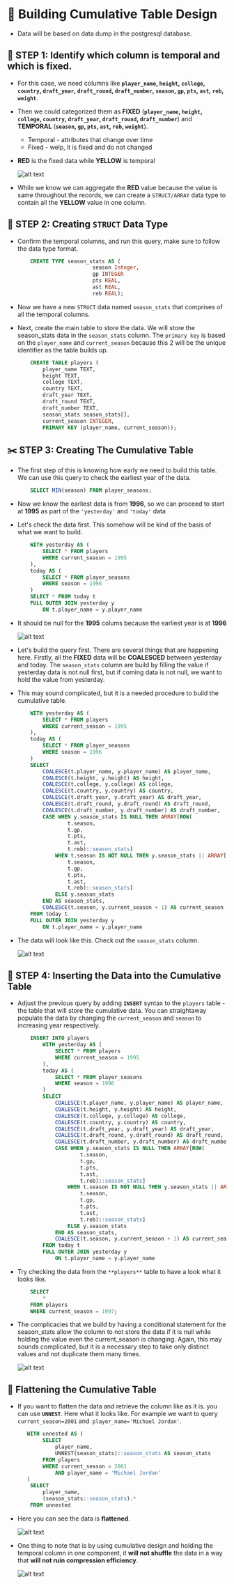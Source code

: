 # :wrench: Building Cumulative Table Design 

- Data will be based on data dump in the postgresql database.

## :flashlight: STEP 1: Identify which column is temporal and which is fixed.

- For this case, we need columns like **`player_name`, `height`, `college`, `country`, `draft_year`, `draft_round`, `draft_number`, `season`, `gp`, `pts`, `ast`, `reb`, `weight`**.

- Then we could categorized them as **FIXED** (**`player_name`, `height`, `college`, `country`, `draft_year`, `draft_round`, `draft_number`**) and **TEMPORAL** (**`season`, `gp`, `pts`, `ast`, `reb`, `weight`**).
    - Temporal - attributes that change over time
    - Fixed - welp, it is fixed and do not changed

- **RED** is the fixed data while **YELLOW** is temporal

     ![alt text](assets/imagedm.png)
- While we know we can aggregate the **RED** value because the value is same throughout the records, we can create a `STRUCT/ARRAY` data type to contain all the **YELLOW** value in one column.

## :hammer: STEP 2: Creating `STRUCT` Data Type

- Confirm the temporal columns, and run this query, make sure to follow the data type format.

    ```sql
        CREATE TYPE season_stats AS (
                            season Integer,
                            gp INTEGER
                            pts REAL,
                            ast REAL,
                            reb REAL);
    ```
- Now we have a new `STRUCT` data named `season_stats` that comprises of all the temporal columns.
- Next, create the main table to store the data. We will store the season_stats data in the `season_stats` column. The `primary key` is based on the `player_name` and `current_season` because this 2 will be the unique identifier as the table builds up.

    ```sql
        CREATE TABLE players (
            player_name TEXT,
            height TEXT,
            college TEXT,
            country TEXT,
            draft_year TEXT,
            draft_round TEXT,
            draft_number TEXT,
            season_stats season_stats[],
            current_season INTEGER,
            PRIMARY KEY (player_name, current_season));
    ```

## :scissors: STEP 3: Creating The Cumulative Table

- The first step of this is knowing how early we need to build this table. We can use this query to check the earliest year of the data.

    ```sql
        SELECT MIN(season) FROM player_seasons;
    ```

- Now we know the earliest data is from **1996**, so we can proceed to start at **1995** as part of the `'yesterday'` and `'today'` data

- Let's check the data first. This somehow will be kind of the basis of what we want to build.

    ```sql
        WITH yesterday AS (
            SELECT * FROM players
            WHERE current_season = 1995
        ),
        today AS (
            SELECT * FROM player_seasons
            WHERE season = 1996
        )
        SELECT * FROM today t
        FULL OUTER JOIN yesterday y
            ON t.player_name = y.player_name
    ```
- It should be null for the **1995** colums because the earliest year is at **1996**

    ![alt text](assets/imagedm1.png)

- Let's build the query first. There are several things that are happening here. Firstly, all the **FIXED** data will be **COALESCED** between yesterday and today. The `season_stats` column are build by filling the value if yesterday data is not null first, but if coming data is not null, we want to hold the value from yesterday.
- This may sound complicated, but it is a needed procedure to build the cumulative table.

    ```sql
        WITH yesterday AS (
            SELECT * FROM players
            WHERE current_season = 1995
        ),
        today AS (
            SELECT * FROM player_seasons
            WHERE season = 1996
        )
        SELECT
            COALESCE(t.player_name, y.player_name) AS player_name,
            COALESCE(t.height, y.height) AS height,
            COALESCE(t.college, y.college) AS college,
            COALESCE(t.country, y.country) AS country,
            COALESCE(t.draft_year, y.draft_year) AS draft_year,
            COALESCE(t.draft_round, y.draft_round) AS draft_round,
            COALESCE(t.draft_number, y.draft_number) AS draft_number,
            CASE WHEN y.season_stats IS NULL THEN ARRAY[ROW(
                    t.season,
                    t.gp,
                    t.pts,
                    t.ast,
                    t.reb)::season_stats]
                WHEN t.season IS NOT NULL THEN y.season_stats || ARRAY[ROW(
                    t.season,
                    t.gp,
                    t.pts,
                    t.ast,
                    t.reb)::season_stats]
                ELSE y.season_stats
            END AS season_stats,
            COALESCE(t.season, y.current_season + 1) AS current_season
        FROM today t
        FULL OUTER JOIN yesterday y
            ON t.player_name = y.player_name
    ```
- The data will look like this. Check out the `season_stats` column.

    ![alt text](assets/imagedm2.png)

## :telescope: STEP 4: Inserting the Data into the Cumulative Table

- Adjust the previous query by adding **`INSERT`** syntax to the `players` table - the table that will store the cumulative data. You can straightaway populate the data by changing the `current_season` and `season` to increasing year respectively.

    ```sql
        INSERT INTO players
            WITH yesterday AS (
                SELECT * FROM players
                WHERE current_season = 1995
            ),
            today AS (
                SELECT * FROM player_seasons
                WHERE season = 1996
            )
            SELECT
                COALESCE(t.player_name, y.player_name) AS player_name,
                COALESCE(t.height, y.height) AS height,
                COALESCE(t.college, y.college) AS college,
                COALESCE(t.country, y.country) AS country,
                COALESCE(t.draft_year, y.draft_year) AS draft_year,
                COALESCE(t.draft_round, y.draft_round) AS draft_round,
                COALESCE(t.draft_number, y.draft_number) AS draft_number,
                CASE WHEN y.season_stats IS NULL THEN ARRAY[ROW(
                        t.season,
                        t.gp,
                        t.pts,
                        t.ast,
                        t.reb)::season_stats]
                    WHEN t.season IS NOT NULL THEN y.season_stats || ARRAY[ROW(
                        t.season,
                        t.gp,
                        t.pts,
                        t.ast,
                        t.reb)::season_stats]
                    ELSE y.season_stats
                END AS season_stats,
                COALESCE(t.season, y.current_season + 1) AS current_season
            FROM today t
            FULL OUTER JOIN yesterday y
                ON t.player_name = y.player_name
    ```

- Try checking the data from the `**players**` table to have a look what it looks like.

    ```sql
        SELECT
            *
        FROM players
        WHERE current_season = 1997;
    ```

- The complicacies that we build by having a conditional statement for the season_stats allow the column to not store the data if it is null while holding the value even the current_season is changing. Again, this may sounds complicated, but it is a necessary step to take only distinct values and not duplicate them many times.

    ![alt text](assets/imagedm3.png)

## :memo: Flattening the Cumulative Table

- If you want to flatten the data and retrieve the column like as it is. you can use **`UNNEST`**. Here what it looks like. For example we want to query `current_season=2001` and` player_name='Michael Jordan'`.

    ```sql
       WITH unnested AS (
            SELECT
                player_name,
                UNNEST(season_stats)::season_stats AS season_stats
            FROM players
            WHERE current_season = 2001
                AND player_name = 'Michael Jordan'
       )
        SELECT
            player_name,
            (season_stats::season_stats).*
        FROM unnested
    ```

- Here you can see the data is **flattened**.

    ![alt text](assets/imagedm4.png)

- One thing to note that is by using cumulative design and holding the temporal column in one component, it **will not shuffle** the data in a way that **will not ruin compression efficiency**.

    ![alt text](assets/imagedm5.png)